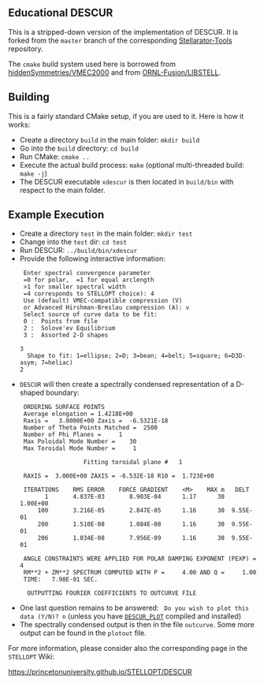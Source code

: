 ## Educational DESCUR

This is a stripped-down version of the implementation of DESCUR.
It is forked from the `master` branch of the corresponding [Stellarator-Tools](https://github.com/ORNL-Fusion/DESCUR) repository.

The `cmake` build system used here is borrowed
from [hiddenSymmetries/VMEC2000](https://github.com/hiddenSymmetries/VMEC2000)
and from [ORNL-Fusion/LIBSTELL](https://github.com/ORNL-Fusion/LIBSTELL).

## Building
This is a fairly standard CMake setup, if you are used to it.
Here is how it works:
 * Create a directory `build` in the main folder: `mkdir build`
 * Go into the `build` directory: `cd build`
 * Run CMake: `cmake ..`
 * Execute the actual build process: `make` (optional multi-threaded build: `make -j`)
 * The DESCUR executable `xdescur` is then located in `build/bin` with respect to the main folder.

## Example Execution
 * Create a directory `test` in the main folder: `mkdir test`
 * Change into the `test` dir: `cd test`
 * Run DESCUR: `../build/bin/xdescur`
 * Provide the following interactive information:
    ```
     Enter spectral convergence parameter
     =0 for polar,  =1 for equal arclength
     >1 for smaller spectral width
     =4 corresponds to STELLOPT choice): 4
     Use (default) VMEC-compatible compression (V)
     or Advanced Hirshman-Breslau compression (A): v
     Select source of curve data to be fit:
     0 :  Points from file
     2 :  Solove'ev Equilibrium
     3 :  Assorted 2-D shapes

    3
      Shape to fit: 1=ellipse; 2=D; 3=bean; 4=belt; 5=square; 6=D3D-asym; 7=heliac)
    2
    ```
 * `DESCUR` will then create a spectrally condensed representation of a D-shaped boundary:
    ```
     ORDERING SURFACE POINTS
     Average elongation = 1.4218E+00
     Raxis =   3.0000E+00 Zaxis =  -6.5321E-18
     Number of Theta Points Matched =  2500
     Number of Phi Planes =     1
     Max Poloidal Mode Number =    30
     Max Toroidal Mode Number =     1

                      Fitting toroidal plane #   1

     RAXIS =  3.000E+00 ZAXIS = -6.532E-18 R10 =  1.723E+00

     ITERATIONS    RMS ERROR    FORCE GRADIENT    <M>    MAX m   DELT
           1       4.837E-03       8.903E-04      1.17      30  1.00E+00
         100       3.216E-05       2.847E-05      1.16      30  9.55E-01
         200       1.510E-08       1.084E-08      1.16      30  9.55E-01
         206       1.034E-08       7.956E-09      1.16      30  9.55E-01

     ANGLE CONSTRAINTS WERE APPLIED FOR POLAR DAMPING EXPONENT (PEXP) =  4
     RM**2 + ZM**2 SPECTRUM COMPUTED WITH P =     4.00 AND Q =     1.00
     TIME:   7.98E-01 SEC.

      OUTPUTTING FOURIER COEFFICIENTS TO OUTCURVE FILE
      ```
 * One last question remains to be answered:
    ``` Do you wish to plot this data (Y/N)? n```
   (unless you have [`DESCUR_PLOT`](https://github.com/PrincetonUniversity/STELLOPT/tree/v251/DESCUR_PLOT) compiled and installed)
 * The spectrally condensed output is then in the file `outcurve`.
   Some more output can be found in the `plotout` file.

For more information, please consider also the corresponding page in the `STELLOPT` Wiki:

https://princetonuniversity.github.io/STELLOPT/DESCUR


